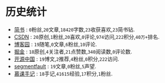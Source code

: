 # 历史统计

- [简书][jianshu] : `0`粉丝,`20`文章,`18420`字数,`23`收获喜欢,`23`简书钻.
- [CSDN][csdn] : `20`原创,`1`粉丝,`20`喜欢,`0`评论,`974`访问,`222`积分,`40万+`排名.
- [博客园][cnblogs] : `19`随笔,`0`文章,`6`粉丝,`10`评论.
- [掘金][juejin] : `18`原创,`4`关注者,`21`点赞数,`340`阅读数,`0`评论数.
- [开源中国][oschina] : `19`博文,`2`推荐,`4`粉丝,`0`积分,`222`访问.
- [segmentfault][segmentfault] : `19`文章,`0`粉丝,`5`声望. 
- [慕课手记][imooc] : `18`手记,`41615`经验,`17`积分,`1`粉丝.


<!-- 链接引用 -->
[jianshu]: https://www.jianshu.com/u/577b0d76ab87 "snowdreams1006的简书主页"
[csdn]: https://blog.csdn.net/weixin_38171180 "snowdreams1006的CSDN博客"
[cnblogs]: https://www.cnblogs.com/snowdreams1006/ "snowdreams1006的博客园"
[juejin]: https://juejin.im/user/582d5cb667f356006331e586 "snowdreams1006的掘金"
[oschina]: https://my.oschina.net/snowdreams1006 "snowdreams1006的开源中国"
[segmentfault]: https://segmentfault.com/blog/snowdreams1006 "snowdreams1006的思否专栏"
[imooc]: https://www.imooc.com/u/5224488/articles "snowdreams1006的慕课手记"







